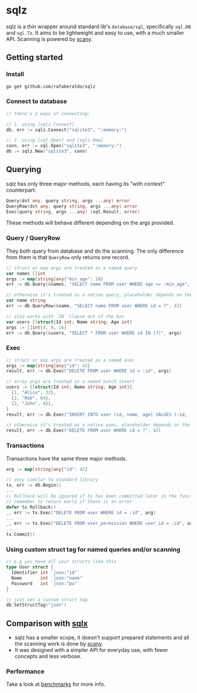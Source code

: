# sqlz

sqlz is a thin wrapper around standard lib's `database/sql`, specifically `sql.DB` and `sql.Tx`.
It aims to be lightweight and easy to use, with a much smaller API. Scanning is powered by [scany](https://github.com/georgysavva/scany).

## Getting started

### Install

```bash
go get github.com/rafaberaldo/sqlz
```

### Connect to database

```go
// there's 2 ways of connecting:

// 1. using [sqlz.Connect]
db, err := sqlz.Connect("sqlite3", ":memory:")

// 2. using [sql.Open] and [sqlz.New]
conn, err := sql.Open("sqlite3", ":memory:")
db := sqlz.New("sqlite3", conn)
```

## Querying

sqlz has only three major methods, each having its "with context" counterpart:

```go
Query(dst any, query string, args ...any) error
QueryRow(dst any, query string, args ...any) error
Exec(query string, args ...any) (sql.Result, error)
```

These methods will behave different depending on the args provided.

### Query / QueryRow

They both query from database and do the scanning.
The only difference from them is that `QueryRow` only returns one record.

```go
// struct or map args are treated as a named query
var names []int
args := map[string]any{"min_age": 18}
err := db.Query(&names, "SELECT name FROM user WHERE age >= :min_age", args)
```

```go
// otherwise it's treated as a native query, placeholder depends on the driver
var name string
err := db.QueryRow(&name, "SELECT name FROM user WHERE id = ?", 42)
```

```go
// also works with `IN` clause out of the box
var users []struct{Id int; Name string; Age int}
args := []int{4, 8, 16}
err := db.Query(&users, "SELECT * FROM user WHERE id IN (?)", args)
```

### Exec

```go
// struct or map args are treated as a named exec
args := map[string]any{"id": 42}
result, err := db.Exec("DELETE FROM user WHERE id = :id", args)
```

```go
// array args are treated as a named batch insert
users := []struct{Id int; Name string; Age int}{
  {1, "Alice", 32},
  {2, "Rob", 64},
  {3, "John", 42},
}
result, err := db.Exec("INSERT INTO user (id, name, age) VALUES (:id, :name, :age)", users)
```

```go
// otherwise it's treated as a native exec, placeholder depends on the driver
result, err := db.Exec("DELETE FROM user WHERE id = ?", 42)
```

### Transactions

Transactions have the same three major methods.

```go
arg := map[string]any{"id": 42}

// very similar to standard library
tx, err := db.Begin()
...
// Rollback will be ignored if tx has been committed later in the function
// remember to return early if there is an error
defer tx.Rollback()
_, err := tx.Exec("DELETE FROM user WHERE id = :id", arg)
...
_, err := tx.Exec("DELETE FROM user_permission WHERE user_id = :id", arg)
...
tx.Commit()
```

### Using custom struct tag for named queries and/or scanning

```go
// e.g you have all your structs like this
type User struct {
  Identifier int `json:"id"`
  Name       int `json:"name"`
  Password   int `json:"pw"`
}

// just set a custom struct tag
db.SetStructTag("json")
```

## Comparison with [sqlx](https://github.com/jmoiron/sqlx)

- sqlz has a smaller scope, it doesn't support prepared statements and all the
scanning work is done by [scany](https://github.com/georgysavva/scany).
- It was designed with a simpler API for everyday use, with fewer concepts and less verbose.

### Performance

Take a look at [benchmarks](benchmarks) for more info.
